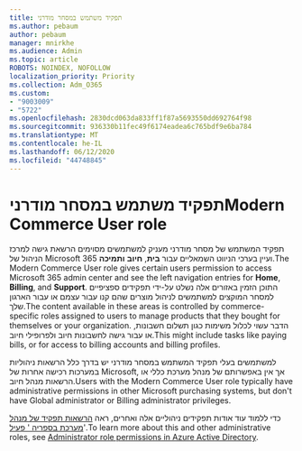 ```yaml
---
title: תפקיד משתמש במסחר מודרני
ms.author: pebaum
author: pebaum
manager: mnirkhe
ms.audience: Admin
ms.topic: article
ROBOTS: NOINDEX, NOFOLLOW
localization_priority: Priority
ms.collection: Adm_O365
ms.custom:
- "9003009"
- "5722"
ms.openlocfilehash: 2830dcd063da833ff1f87a5693550dd692764f98
ms.sourcegitcommit: 936330b11fec49f6174eadea6c765bdf9e6ba784
ms.translationtype: MT
ms.contentlocale: he-IL
ms.lasthandoff: 06/12/2020
ms.locfileid: "44748845"
---
```

# <a name="modern-commerce-user-role"></a><span data-ttu-id="68e45-102">תפקיד משתמש במסחר מודרני</span><span class="sxs-lookup"><span data-stu-id="68e45-102">Modern Commerce User role</span></span>

<span data-ttu-id="68e45-103">תפקיד המשתמש של מסחר מודרני מעניק למשתמשים מסוימים הרשאת גישה למרכז הניהול של Microsoft 365 ועיין בערכי הניווט השמאליים עבור **בית**, **חיוב** **ותמיכה**.</span><span class="sxs-lookup"><span data-stu-id="68e45-103">The Modern Commerce User role gives certain users permission to access Microsoft 365 admin center and see the left navigation entries for **Home**, **Billing**, and **Support**.</span></span> <span data-ttu-id="68e45-104">התוכן הזמין באזורים אלה נשלט על-ידי תפקידים ספציפיים למסחר המוקצים למשתמשים לניהול מוצרים שהם קנו עבור עצמם או עבור הארגון שלך.</span><span class="sxs-lookup"><span data-stu-id="68e45-104">The content available in these areas is controlled by commerce-specific roles assigned to users to manage products that they bought for themselves or your organization.</span></span> <span data-ttu-id="68e45-105">הדבר עשוי לכלול משימות כגון תשלום חשבונות, או עבור גישה לחשבונות חיוב ולפרופילי חיוב.</span><span class="sxs-lookup"><span data-stu-id="68e45-105">This might include tasks like paying bills, or for access to billing accounts and billing profiles.</span></span>

<span data-ttu-id="68e45-106">למשתמשים בעלי תפקיד המשתמש במסחר מודרני יש בדרך כלל הרשאות ניהוליות במערכות רכישה אחרות של Microsoft, אך אין באפשרותם של מנהל מערכת כללי או הרשאות מנהל חיוב.</span><span class="sxs-lookup"><span data-stu-id="68e45-106">Users with the Modern Commerce User role typically have administrative permissions in other Microsoft purchasing systems, but don't have Global administrator or Billing administrator privileges.</span></span>

<span data-ttu-id="68e45-107">כדי ללמוד עוד אודות תפקידים ניהוליים אלה ואחרים, ראה [הרשאות תפקיד של מנהל מערכת בספריה ' פעיל](https://docs.microsoft.com/azure/active-directory/users-groups-roles/directory-assign-admin-roles#modern-commerce-administrator)'.</span><span class="sxs-lookup"><span data-stu-id="68e45-107">To learn more about this and other administrative roles, see [Administrator role permissions in Azure Active Directory](https://docs.microsoft.com/azure/active-directory/users-groups-roles/directory-assign-admin-roles#modern-commerce-administrator).</span></span>
